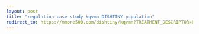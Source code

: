 ```yaml
---
layout: post
title: "regulation case study kqvmn DISHTINY population"
redirect_to: https://mmore500.com/dishtiny/kqvmn?TREATMENT_DESCRIPTOR=batch~1000,step~1049,pop~0,id1~wt
---
```

